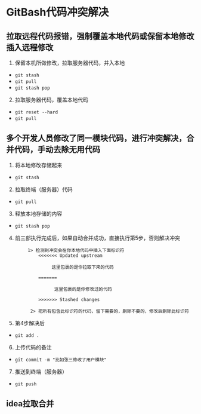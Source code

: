 # GitBash代码冲突解决


## 拉取远程代码报错，强制覆盖本地代码或保留本地修改插入远程修改

1. 保留本机所做修改，拉取服务器代码，并入本地

* `git stash`
* `git pull`
* `git stash pop`

2. 拉取服务器代码，覆盖本地代码

* `git reset --hard`
* `git pull`

## 多个开发人员修改了同一模块代码，进行冲突解决，合并代码，手动去除无用代码

1. 将本地修改存储起来

* `git stash`

2. 拉取终端（服务器）代码

* `git pull`

3. 释放本地存储的内容

* `git stash pop`

4. 前三部执行完成后，如果自动合并成功，直接执行第5步，否则解决冲突

```text
        1> 检测到冲突会在你本地代码中插入下面标识符
            <<<<<<< Updated upstream

                 这里包裹的是你拉取下来的代码

            =======

                  这里包裹的是你修改过的代码

            >>>>>>> Stashed changes

         2> 把所有包含此标识符的代码，留下需要的，删除不要的，修改后删除此标识符  
```
5. 第4步解决后

* `git add .`

6. 上传代码的备注

* `git commit -m "比如张三修改了用户模块"`

7. 推送到终端（服务器）

* `git push`


## idea拉取合并

[//]: # (![集合]&#40;/img/集合/img.png&#41;)



